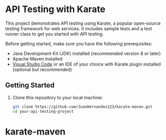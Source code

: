 # API Testing with Karate

This project demonstrates API testing using Karate, a popular open-source testing framework for web services. It includes sample tests and a test runner class to get you started with API testing.


Before getting started, make sure you have the following prerequisites:

- Java Development Kit (JDK) installed (recommended version 8 or later)
- Apache Maven installed
- [Visual Studio Code](https://code.visualstudio.com/) or an IDE of your choice with Karate plugin installed (optional but recommended)

## Getting Started

1. Clone this repository to your local machine:

   ```bash
   git clone https://github.com/JuanHernandez123/karate-maven.git
   cd your-api-testing-project
# karate-maven
